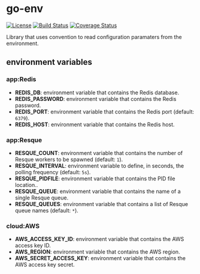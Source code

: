 # go-env

[![License](https://img.shields.io/badge/license-Apache%20License%202.0-blue.svg?style=flat)][license]
[![Build Status](https://travis-ci.org/steenzout/go-env.svg?branch=master)](https://travis-ci.org/steenzout/go-env/)
[![Coverage Status](https://coveralls.io/repos/steenzout/go-env/badge.svg?branch=master&service=github)](https://coveralls.io/github/steenzout/go-env?branch=master)

Library that uses convention to read configuration paramaters from the environment.


## environment variables

### app:Redis

- **REDIS_DB**: environment variable that contains the Redis database.
- **REDIS_PASSWORD**: environment variable that contains the Redis password.
- **REDIS_PORT**: environment variable that contains the Redis port (default: `6379`).
- **REDIS_HOST**: environment variable that contains the Redis host.


### app:Resque

- **RESQUE_COUNT**: environment variable that contains the number of Resque workers to be spawned (default: `1`).
- **RESQUE_INTERVAL**: environment variable to define, in seconds, the polling frequency (default: `5s`).
- **RESQUE_PIDFILE**: environment variable that contains the PID file location..
- **RESQUE_QUEUE**: environment variable that contains the name of a single Resque queue.
- **RESQUE_QUEUES**: environment variable that contains a list of Resque queue names (default: `*`).


### cloud:AWS

- **AWS_ACCESS_KEY_ID**: environment variable that contains the AWS access key ID.
- **AWS_REGION**: environment variable that contains the AWS region.
- **AWS_SECRET_ACCESS_KEY**: environment variable that contains the AWS access key secret.


[license]:  https://raw.githubusercontent.com/steenzout/go-env/master/LICENSE   "Apache License 2.0"
